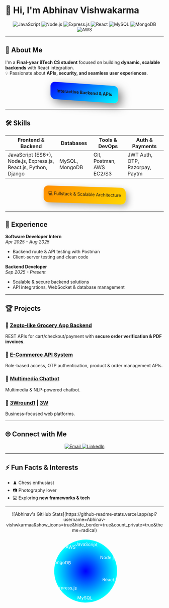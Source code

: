 # 👋 Hi, I'm Abhinav Vishwakarma

<div align="center">
  <img src="https://img.shields.io/badge/JavaScript-ES6+-F7DF1E?logo=javascript&logoColor=black&style=for-the-badge" alt="JavaScript"/>
  <img src="https://img.shields.io/badge/Node.js-339933?logo=node.js&logoColor=white&style=for-the-badge" alt="Node.js"/>
  <img src="https://img.shields.io/badge/Express.js-000000?logo=express&logoColor=white&style=for-the-badge" alt="Express.js"/>
  <img src="https://img.shields.io/badge/React-20232A?logo=react&logoColor=61DAFB&style=for-the-badge" alt="React"/>
  <img src="https://img.shields.io/badge/MySQL-4479A1?logo=mysql&logoColor=white&style=for-the-badge" alt="MySQL"/>
  <img src="https://img.shields.io/badge/MongoDB-4DB33D?logo=mongodb&logoColor=white&style=for-the-badge" alt="MongoDB"/>
  <img src="https://img.shields.io/badge/AWS-FF9900?logo=amazon-aws&logoColor=white&style=for-the-badge" alt="AWS"/>
</div>

---

## 🚀 About Me

I'm a **Final-year BTech CS student** focused on building **dynamic, scalable backends** with React integration.  
💡 Passionate about **APIs, security, and seamless user experiences**.

<div align="center">
  <div style="display:inline-block;padding:20px;margin:10px;background:linear-gradient(145deg,#00f,#0ff);border-radius:15px;box-shadow: 10px 10px 30px rgba(0,0,0,0.5);transform: rotateX(15deg) rotateY(15deg);">
    <b>Interactive Backend & APIs</b>
  </div>
</div>

---

## 🛠️ Skills

<div align="center">

| Frontend & Backend | Databases | Tools & DevOps | Auth & Payments |
|------------------|----------|---------------|----------------|
| JavaScript (ES6+), Node.js, Express.js, React.js, Python, Django | MySQL, MongoDB | Git, Postman, AWS EC2/S3 | JWT Auth, OTP, Razorpay, Paytm |

</div>

<div align="center">
  <div style="display:inline-block;padding:15px;margin:10px;background:linear-gradient(135deg,#ff8c00,#ffd700);border-radius:15px;box-shadow: 8px 8px 20px rgba(0,0,0,0.3);transform: rotateX(10deg) rotateY(10deg);">
    💻 Fullstack & Scalable Architecture
  </div>
</div>

---

## 💼 Experience

**Software Developer Intern**  
_Apr 2025 - Aug 2025_  
- Backend route & API testing with Postman  
- Client-server testing and clean code  

**Backend Developer**  
_Sep 2025 - Present_  
- Scalable & secure backend solutions  
- API integrations, WebSocket & database management  

---

## 🏆 Projects

### 🛒 [Zepto-like Grocery App Backend](https://github.com/rajendra180188/atozkirana)  
REST APIs for cart/checkout/payment with **secure order verification & PDF invoices**.

### 🏬 [E-Commerce API System](https://github.com/jpl-it-solution/api-ilb-mart)  
Role-based access, OTP authentication, product & order management APIs.

### 🤖 [Multimedia Chatbot](https://github.com/Abhinav-vishwkarmaa/multimedia-chatbot)  
Multimedia & NLP-powered chatbot.

### 💼 [3Wround1](https://github.com/Abhinav-vishwkarmaa/3Wround1) | [3W](https://github.com/Abhinav-vishwkarmaa/3W)  
Business-focused web platforms.

---

## 🌐 Connect with Me

<div align="center">
  <a href="mailto:abhivishwkarmaa52@gmail.com">
    <img src="https://img.shields.io/badge/Email-abhinavvishwkarmaa52@gmail.com-D14836?logo=gmail&logoColor=white&style=for-the-badge" alt="Email">
  </a>
  <a href="#">
    <img src="https://img.shields.io/badge/LinkedIn-Connect-blue?logo=linkedin&style=for-the-badge" alt="LinkedIn">
  </a>
</div>

---

## ⚡ Fun Facts & Interests

- ♟️ Chess enthusiast  
- 📷 Photography lover  
- 💻 Exploring **new frameworks & tech**  

---

<div align="center">
  ![Abhinav's GitHub Stats](https://github-readme-stats.vercel.app/api?username=Abhinav-vishwkarmaa&show_icons=true&hide_border=true&count_private=true&theme=radical)
</div>

<div align="center">
  <svg width="250" height="250" viewBox="0 0 250 250">
    <defs>
      <radialGradient id="grad" cx="50%" cy="50%" r="50%">
        <stop offset="0%" style="stop-color:#00f;stop-opacity:1" />
        <stop offset="100%" style="stop-color:#0ff;stop-opacity:1" />
      </radialGradient>
    </defs>
    <g transform="translate(125,125)">
      <circle r="100" fill="url(#grad)" />
      <text x="0" y="-80" font-size="14" fill="#fff" text-anchor="middle">JavaScript</text>
      <text x="70" y="-40" font-size="14" fill="#fff" text-anchor="middle">Node.js</text>
      <text x="80" y="30" font-size="14" fill="#fff" text-anchor="middle">React.js</text>
      <text x="-60" y="60" font-size="14" fill="#fff" text-anchor="middle">Express.js</text>
      <text x="-80" y="-20" font-size="14" fill="#fff" text-anchor="middle">MongoDB</text>
      <text x="0" y="90" font-size="14" fill="#fff" text-anchor="middle">MySQL</text>
      <text x="-50" y="-70" font-size="14" fill="#fff" text-anchor="middle">AWS</text>
    </g>
    <animateTransform 
      attributeName="transform" 
      type="rotate" 
      from="0 125 125" 
      to="360 125 125" 
      dur="20s" 
      repeatCount="indefinite"/>
  </svg>
</div>

